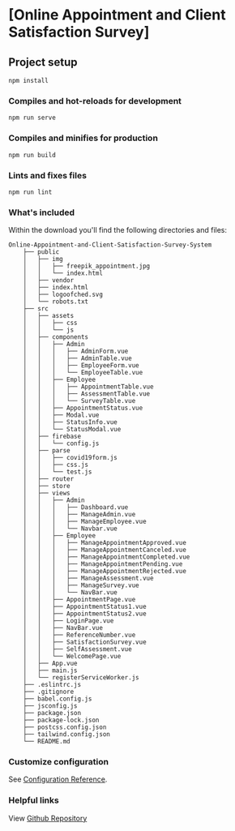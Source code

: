 # [Online Appointment and Client Satisfaction Survey]

## Project setup
```
npm install
```

### Compiles and hot-reloads for development
```
npm run serve
```

### Compiles and minifies for production
```
npm run build
```

### Lints and fixes files
```
npm run lint
```

### What's included

Within the download you'll find the following directories and files:

```
Online-Appointment-and-Client-Satisfaction-Survey-System
    ├── public
    │   ├── img
    │   │   ├── freepik_appointment.jpg
    │   │   └── index.html
    │   ├── vendor
    │   ├── index.html
    │   ├── logoofched.svg
    │   └── robots.txt
    ├── src
    │   ├── assets
    │   │   ├── css
    │   │   └── js
    │   ├── components
    │   │   ├── Admin
    │   │   │   ├── AdminForm.vue
    │   │   │   ├── AdminTable.vue
    │   │   │   ├── EmployeeForm.vue
    │   │   │   └── EmployeeTable.vue
    │   │   ├── Employee
    │   │   │   ├── AppointmentTable.vue
    │   │   │   ├── AssessmentTable.vue
    │   │   │   └── SurveyTable.vue
    │   │   ├── AppointmentStatus.vue
    │   │   ├── Modal.vue
    │   │   ├── StatusInfo.vue
    │   │   └── StatusModal.vue
    │   ├── firebase
    │   │   └── config.js
    │   ├── parse
    │   │   ├── covid19form.js
    │   │   ├── css.js
    │   │   └── test.js
    │   ├── router
    │   ├── store
    │   ├── views
    │   │   ├── Admin
    │   │   │   ├── Dashboard.vue
    │   │   │   ├── ManageAdmin.vue
    │   │   │   ├── ManageEmployee.vue
    │   │   │   └── Navbar.vue
    │   │   ├── Employee
    │   │   │   ├── ManageAppointmentApproved.vue
    │   │   │   ├── ManageAppointmentCanceled.vue
    │   │   │   ├── ManageAppointmentCompleted.vue
    │   │   │   ├── ManageAppointmentPending.vue
    │   │   │   ├── ManageAppointmentRejected.vue
    │   │   │   ├── ManageAssessment.vue
    │   │   │   ├── ManageSurvey.vue
    │   │   │   └── NavBar.vue
    │   │   ├── AppointmentPage.vue
    │   │   ├── AppointmentStatus1.vue
    │   │   ├── AppointmentStatus2.vue
    │   │   ├── LoginPage.vue
    │   │   ├── NavBar.vue
    │   │   ├── ReferenceNumber.vue
    │   │   ├── SatisfactionSurvey.vue
    │   │   ├── SelfAssessment.vue
    │   │   └── WelcomePage.vue
    │   ├── App.vue
    │   ├── main.js
    │   └── registerServiceWorker.js
    ├── .eslintrc.js
    ├── .gitignore
    ├── babel.config.js
    ├── jsconfig.js
    ├── package.json
    ├── package-lock.json
    ├── postcss.config.json
    ├── tailwind.config.json
    └── README.md
```

### Customize configuration
See [Configuration Reference](https://cli.vuejs.org/config/).

### Helpful links
View [Github Repository](https://github.com/CBSUA-Apollo-Mar-Pollo/Online-Appointment-and-Client-Satisfaction-Survey-System.git)
